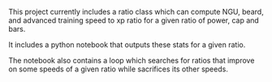 This project currently includes a ratio class which can compute NGU, beard, and advanced training speed to xp ratio for a given ratio of power, cap and bars.

It includes a python notebook that outputs these stats for a given ratio.

The notebook also contains a loop which searches for ratios that improve on some speeds of a given ratio while sacrifices its other speeds.
